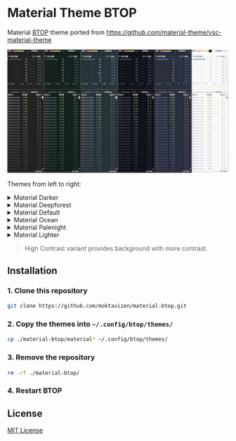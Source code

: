 # Material Theme BTOP
Material [BTOP](https://github.com/aristocratos/btop) theme ported from https://github.com/material-theme/vsc-material-theme

![Themes preview](./previews/themes-preview.png)

Themes from left to right:

<details>
    <summary>Material Darker</summary>
    <img src="./previews/material-darker.png"/>
</details>

<details>
    <summary>Material Deepforest</summary>
    <img src="./previews/material-deepforest.png"/>
</details>

<details>
    <summary>Material Default</summary>
    <img src="./previews/material-default.png"/>
</details>

<details>
    <summary>Material Ocean</summary>
    <img src="./previews/material-ocean.png"/>
</details>

<details>
    <summary>Material Palenight</summary>
    <img src="./previews/material-palenight.png"/>
</details>

<details>
    <summary>Material Lighter</summary>
    <img src="./previews/material-lighter.png"/>
</details>

> High Contrast variant provides background with more contrast.

## Installation

### 1. Clone this repository

```bash
git clone https://github.com/moktavizen/material-btop.git
```

### 2. Copy the themes into `~/.config/btop/themes/`

```bash
cp ./material-btop/material* ~/.config/btop/themes/
```

### 3. Remove the repository

```bash
rm -rf ./material-btop/
```

### 4. Restart BTOP

## License
[MIT License](./LICENSE)
